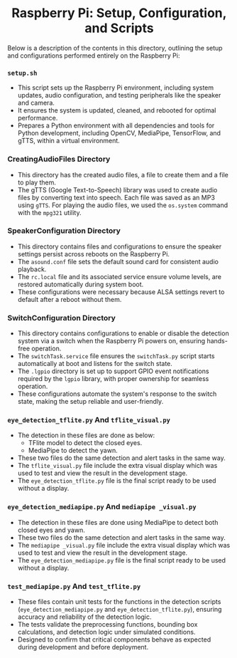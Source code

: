 <div align="center">

# Raspberry Pi: Setup, Configuration, and Scripts

</div>

Below is a description of the contents in this directory, outlining the setup and configurations performed entirely on the Raspberry Pi:

### `setup.sh`

- This script sets up the Raspberry Pi environment, including system updates, audio configuration, and testing peripherals like the speaker and camera.
- It ensures the system is updated, cleaned, and rebooted for optimal performance.
- Prepares a Python environment with all dependencies and tools for Python development, including OpenCV, MediaPipe, TensorFlow, and gTTS, within a virtual environment.

### CreatingAudioFiles Directory

- This directory has the created audio files, a file to create them and a file to play them.
- The gTTS (Google Text-to-Speech) library was used to create audio files by converting text into speech. Each file was saved as an MP3 using `gTTS`. For playing the audio files, we used the `os.system` command with the `mpg321` utility.

### SpeakerConfiguration Directory

- This directory contains files and configurations to ensure the speaker settings persist across reboots on the Raspberry Pi.
- The `asound.conf` file sets the default sound card for consistent audio playback.
- The `rc.local` file and its associated service ensure volume levels, are restored automatically during system boot.
- These configurations were necessary because ALSA settings revert to default after a reboot without them.

### SwitchConfiguration Directory

- This directory contains configurations to enable or disable the detection system via a switch when the Raspberry Pi powers on, ensuring hands-free operation.
- The `switchTask.service` file ensures the `switchTask.py` script starts automatically at boot and listens for the switch state.
- The `.lgpio` directory is set up to support GPIO event notifications required by the `lgpio` library, with proper ownership for seamless operation.
- These configurations automate the system's response to the switch state, making the setup reliable and user-friendly.

### `eye_detection_tflite.py` And `tflite_visual.py`

- The detection in these files are done as below:
  - TFlite model to detect the closed eyes.
  - MediaPipe to detect the yawn.
- These two files do the same detection and alert tasks in the same way.
- The `tflite_visual.py` file include the extra visual display which was used to test and view the result in the development stage.
- The `eye_detection_tflite.py` file is the final script ready to be used without a display.

### `eye_detection_mediapipe.py` And `mediapipe _visual.py`

- The detection in these files are done using MediaPipe to detect both closed eyes and yawn.
- These two files do the same detection and alert tasks in the same way.
- The `mediapipe _visual.py` file include the extra visual display which was used to test and view the result in the development stage.
- The `eye_detection_mediapipe.py` file is the final script ready to be used without a display.

### `test_mediapipe.py` And `test_tflite.py`

- These files contain unit tests for the functions in the detection scripts (`eye_detection_mediapipe.py` and `eye_detection_tflite.py`), ensuring accuracy and reliability of the detection logic.
- The tests validate the preprocessing functions, bounding box calculations, and detection logic under simulated conditions.
- Designed to confirm that critical components behave as expected during development and before deployment.
